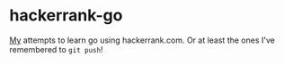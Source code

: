 # hackerrank-go

[My](https://github.com/evansgp/) attempts to learn go using hackerrank.com. Or at least the ones I've remembered to `git push`!